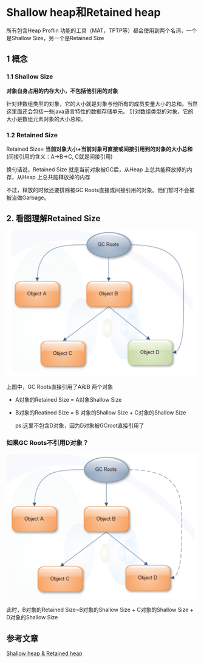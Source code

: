 # Shallow heap和Retained heap

所有包含Heap Proflin 功能的工具（MAT，TPTP等）都会使用到两个名词，一个是Shallow Size，另一个是Retained Size

## 1 概念

### 1.1 Shallow Size

**对象自身占用的内存大小，不包括他引用的对象**

针对非数组类型的对象，它的大小就是对象与他所有的成员变量大小的总和。当然这里面还会包括一些java语言特性的数据存储单元。
针对数组类型的对象，它的大小是数组元素对象的大小总和。

### 1.2 Retained Size

Retained Size= **当前对象大小+当前对象可直接或间接引用到的对象的大小总和**(间接引用的含义：A->B->C, C就是间接引用)

换句话说，Retained Size 就是当前对象被GC后，从Heap 上总共能释放掉的内存，从Heap 上总共能释放掉的内存

不过，释放的时候还要排除被GC Roots直接或间接引用的对象。他们暂时不会被被当做Garbage。

## 2. 看图理解Retained Size



![image-20200107223438176](./img/image-20200107223438176.png)

上图中，GC Roots直接引用了A和B 两个对象

- A对象的Retained Size = A对象Shallow Size

- B对象的Reatined Size = B 对象的Shallow Size + C对象的Shallow Size

  ps:这里不包含D对象，因为D对象被GCroot直接引用了

### 如果GC Roots不引用D对象？

![image-20200107223805147](./img/image-20200107223805147.png)

此时，B对象的Retained Size=B对象的Shallow Size + C对象的Shallow Size + D对象的Shallow Size

## 参考文章

[Shallow heap & Retained heap](https://www.iteye.com/blog/bjyzxxds-1532937)